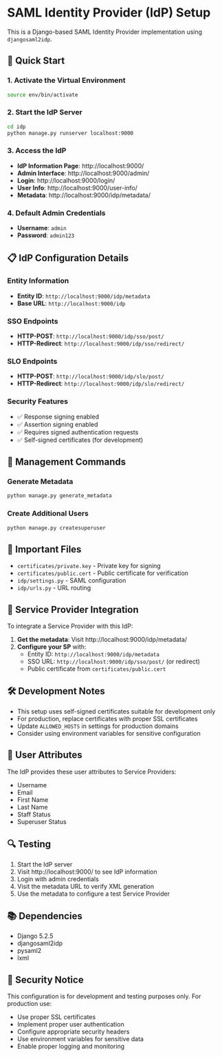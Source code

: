 # SAML Identity Provider (IdP) Setup

This is a Django-based SAML Identity Provider implementation using `djangosaml2idp`.

## 🚀 Quick Start

### 1. Activate the Virtual Environment
```bash
source env/bin/activate
```

### 2. Start the IdP Server
```bash
cd idp
python manage.py runserver localhost:9000
```

### 3. Access the IdP
- **IdP Information Page**: http://localhost:9000/
- **Admin Interface**: http://localhost:9000/admin/
- **Login**: http://localhost:9000/login/
- **User Info**: http://localhost:9000/user-info/
- **Metadata**: http://localhost:9000/idp/metadata/

### 4. Default Admin Credentials
- **Username**: `admin`
- **Password**: `admin123`

## 📋 IdP Configuration Details

### Entity Information
- **Entity ID**: `http://localhost:9000/idp/metadata`
- **Base URL**: `http://localhost:9000/idp`

### SSO Endpoints
- **HTTP-POST**: `http://localhost:9000/idp/sso/post/`
- **HTTP-Redirect**: `http://localhost:9000/idp/sso/redirect/`

### SLO Endpoints
- **HTTP-POST**: `http://localhost:9000/idp/slo/post/`
- **HTTP-Redirect**: `http://localhost:9000/idp/slo/redirect/`

### Security Features
- ✅ Response signing enabled
- ✅ Assertion signing enabled
- ✅ Requires signed authentication requests
- ✅ Self-signed certificates (for development)

## 🔧 Management Commands

### Generate Metadata
```bash
python manage.py generate_metadata
```

### Create Additional Users
```bash
python manage.py createsuperuser
```

## 📁 Important Files

- `certificates/private.key` - Private key for signing
- `certificates/public.cert` - Public certificate for verification
- `idp/settings.py` - SAML configuration
- `idp/urls.py` - URL routing

## 🔗 Service Provider Integration

To integrate a Service Provider with this IdP:

1. **Get the metadata**: Visit http://localhost:9000/idp/metadata/
2. **Configure your SP** with:
   - Entity ID: `http://localhost:9000/idp/metadata`
   - SSO URL: `http://localhost:9000/idp/sso/post/` (or redirect)
   - Public certificate from `certificates/public.cert`

## 🛠️ Development Notes

- This setup uses self-signed certificates suitable for development only
- For production, replace certificates with proper SSL certificates
- Update `ALLOWED_HOSTS` in settings for production domains
- Consider using environment variables for sensitive configuration

## 📖 User Attributes

The IdP provides these user attributes to Service Providers:
- Username
- Email
- First Name
- Last Name
- Staff Status
- Superuser Status

## 🔍 Testing

1. Start the IdP server
2. Visit http://localhost:9000/ to see IdP information
3. Login with admin credentials
4. Visit the metadata URL to verify XML generation
5. Use the metadata to configure a test Service Provider

## 📚 Dependencies

- Django 5.2.5
- djangosaml2idp
- pysaml2
- lxml

## 🚨 Security Notice

This configuration is for development and testing purposes only. For production use:
- Use proper SSL certificates
- Implement proper user authentication
- Configure appropriate security headers
- Use environment variables for sensitive data
- Enable proper logging and monitoring
